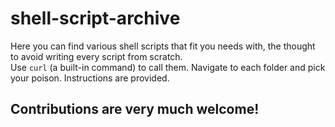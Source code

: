 # shell-script-archive

Here you can find various shell scripts that fit you needs with, the thought to avoid writing every script from scratch.  
Use `curl` (a built-in command) to call them. Navigate to each folder and pick your poison. Instructions are provided.  
## Contributions are very much welcome!
